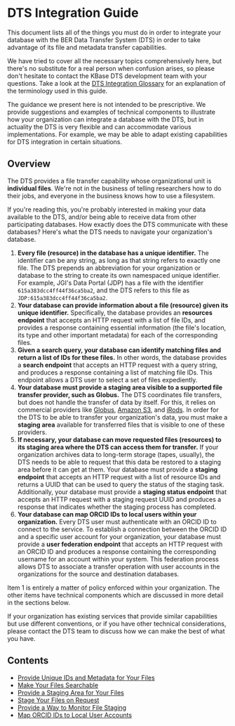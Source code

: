 # DTS Integration Guide

This document lists all of the things you must do in order to integrate your
database with the BER Data Transfer System (DTS) in order to take advantage of
its file and metadata transfer capabilities.

We have tried to cover all the necessary topics comprehensively here, but
there's no substitute for a real person when confusion arises, so please don't
hesitate to contact the KBase DTS development team with your questions.
Take a look at the [DTS Integration Glossary](glossary.md) for an explanation of
the terminology used in this guide.

The guidance we present here is not intended to be prescriptive. We provide
suggestions and examples of technical components to illustrate how your
organization can integrate a database with the DTS, but in actuality the DTS
is very flexible and can accommodate various implementations. For example,
we may be able to adapt existing capabilities for DTS integration in certain
situations.

## Overview

The DTS provides a file transfer capability whose organizational unit is
**individual files**. We're not in the business of telling researchers how to
do their jobs, and everyone in the business knows how to use a filesystem.

If you're reading this, you're probably interested in making your data available
to the DTS, and/or being able to receive data from other participating
databases. How exactly does the DTS communicate with these databases? Here's
what the DTS needs to navigate your organization's database.

1. **Every file (resource) in the database has a unique identifier.** The
   identifier can be any string, as long as that string refers to exactly one
   file. The DTS prepends an abbreviation for your organization or database to
   the string to create its own namespaced unique identifier. For example, JGI's
   Data Portal (JDP) has a file with the identifier `615a383dcc4ff44f36ca5ba2`,
   and the DTS refers to this file as `JDP:615a383dcc4ff44f36ca5ba2`.
2. **Your database can provide information about a file (resource) given its
   unique identifier.** Specifically, the database provides an **resources
   endpoint** that accepts an HTTP request with a list of file IDs, and
   provides a response containing essential informatіon (the file's location,
   its type and other important metadata) for each of the corresponding files.
3. **Given a search query, your database can identify matching files and
   return a list of IDs for these files.** In other words, the database provides
   a **search endpoint** that accepts an HTTP request with a query string,
   and produces a response containing a list of matching file IDs. This endpoint
   allows a DTS user to select a set of files expediently.
4. **Your database must provide a staging area visible to a supported file
   transfer provider, such as Globus.** The DTS coordinates file transfers, but
   does not handle the transfer of data by itself. For this, it relies on
   commercial providers like [Globus](https://www.globus.org/),
   [Amazon S3](https://aws.amazon.com/s3/), and [iRods](https://irods.org/).
   In order for the DTS to be able to transfer your organization's data, you
   must make a **staging area** available for transferred files that is visible
   to one of these providers.
5. **If necessary, your database can move requested files (resources) to its
   staging area where the DTS can access them for transfer.** If your
   organization archives data to long-term storage (tapes, usually), the DTS
   needs to be able to request that this data be restored to a staging area
   before it can get at them. Your database must provide a **staging endpoint**
   that accepts an HTTP request with a list of resource IDs and returns
   a UUID that can be used to query the status of the staging task.
   Additionally, your database must provide a **staging status endpoint** that
   accepts an HTTP request with a staging request UUID and produces a
   response that indicates whether the staging process has completed.
6. **Your database can map ORCID IDs to local users within your organization.**
   Every DTS user must authenticate with an ORCID ID to connect to the service.
   To establish a connection between the ORCID ID and a specific user account
   for your organization, your database must provide a **user federation
   endpoint** that accepts an HTTP request with an ORCID ID and produces
   a response containing the corresponding username for an account within your
   system. This federation process allows DTS to associate a transfer operation
   with user accounts in the organizations for the source and destination
   databases.

Item 1 is entirely a matter of policy enforced within your organization. The
other items have technical components which are discussed in more detail in the
sections below.

If your organization has existing services that provide similar capabilities but
use different conventions, or if you have other technical considerations, please
contact the DTS team to discuss how we can make the best of what you have.

## Contents

* [Provide Unique IDs and Metadata for Your Files](resources.md)
* [Make Your Files Searchable](search.md)
* [Provide a Staging Area for Your Files](staging_area.md)
* [Stage Your Files on Request](stage_files.md)
* [Provide a Way to Monitor File Staging](staging_status.md)
* [Map ORCID IDs to Local User Accounts](local_user.md)
